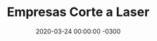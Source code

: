 ---
layout: post
title: 'Empresas Corte a Laser'
date: 2020-03-24 00:00:00 -0300
categories: Empresas
by: 'Carlos Delfino'
icon: 'credit-card'
questions:
   - question: 'Como Cadastrar sua Empresa'
     answer: 'Entre em contato com o Whastapp (+55 85) 991257722 e passe os dados de sua empresa e como se coloca a disposição'
---